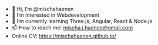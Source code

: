 - 👋 Hi, I’m @mischahaenen
- 👀 I’m interested in Webdevelopment
- 🌱 I’m currently learning Three.js, Angular, React & Node.js
- 📫 How to reach me: mischa.j.haenen@gmail.com
- Online CV: https://mischahaenen.github.io/
